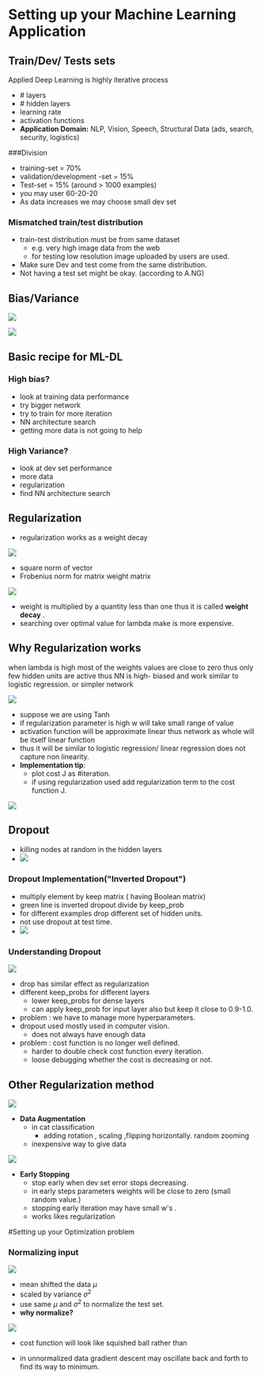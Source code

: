 # Setting up your Machine Learning Application

## Train/Dev/ Tests sets

Applied Deep Learning is highly iterative process

- \# layers
- \# hidden layers
- learning rate
- activation functions
- **Application Domain:** NLP, Vision, Speech, Structural Data (ads, search, security, logistics)

###Division

- training-set = 70%
- validation/development -set = 15%
- Test-set = 15% (around > 1000 examples)
- you may user 60-20-20
- As data increases we may choose small dev set

### Mismatched train/test distribution

- train-test distribution must be from same dataset
  - e.g. very high image data from the web
  - for testing  low resolution image uploaded by users are used.
- Make sure Dev and test  come from the same distribution.
- Not having a test set might be okay. (according to A.NG)

## Bias/Variance

![](1.PNG)

![](2.PNG)

## Basic recipe for ML-DL

### High bias?

- look at training data  performance
- try bigger network 
- try to train for more iteration
- NN architecture search
- getting more data is not going to help

### High Variance? 

- look at dev set performance
- more data
- regularization
- find NN architecture search

## Regularization

- regularization  works as a weight decay 

![](7.PNG)

- square norm of vector
- Frobenius norm for matrix weight matrix

![](8.PNG)



- weight is multiplied by a quantity less than one thus it is called **weight decay** .
- searching over optimal value for lambda make is more expensive.

## Why Regularization works

when lambda is high most of the weights values are close to zero thus only few hidden units are active thus NN is high- biased and work similar to logistic regression. or simpler network

![](5.PNG)



- suppose we are using Tanh 
- if regularization parameter   is high w will take small range of value 
- activation function will be approximate linear thus network as whole will be itself linear function
- thus it will be similar to logistic regression/ linear regression does not capture non linearity.
- **Implementation tip**:  
  - plot cost J as #iteration.
  - if using regularization used add regularization term to the cost function J.

![](6.PNG)

## Dropout

- killing nodes at random in the hidden layers 
- ![](9.PNG)



### Dropout Implementation("Inverted Dropout")

- multiply element by keep matrix ( having Boolean matrix)
- green line is inverted dropout divide by keep_prob
- for different examples drop different set of hidden units.
- not use dropout at test time.
- ![](10.PNG)

### Understanding Dropout

![](11.PNG)

- drop has similar effect as regularization
- different keep_probs for different layers
  - lower keep_probs for dense layers 
  - can apply keep_prob for input layer also but keep it close to 0.9-1.0.
- problem : we have to manage more hyperparameters.
- dropout used mostly used in computer vision.
  - does not always have enough data 
- problem : cost function is  no longer well defined.
  - harder to double check cost function every iteration.
  - loose debugging  whether the cost is decreasing or not.

## Other Regularization method

![](12.PNG)

- **Data Augmentation**
  - in  cat classification 
    - adding rotation , scaling ,flipping horizontally. random zooming 
  - inexpensive way to give data

![](13.PNG)

- **Early Stopping**
  - stop early when dev set error stops decreasing.
  - in early steps parameters weights will be close to zero (small random value.)
  - stopping early iteration may have small w's .
  - works likes regularization

#Setting up your Optimization problem

### Normalizing input

![](14.PNG)

- mean shifted the data $\mu$
- scaled by variance $\sigma^2$
- use same $\mu$ and $\sigma^2$ to normalize the test set.
- **why normalize?**

![](15.PNG)

- cost function will look like squished ball rather than

- in unnormalized data gradient descent may  oscillate back and forth to find its way to minimum.

  